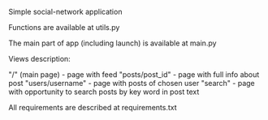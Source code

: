 Simple social-network application

Functions are available at utils.py

The main part of app (including launch) is available at main.py

Views description:

"/" (main page) - page with feed
"posts/post_id" - page with full info about post
"users/username" - page with posts of chosen user
"search" - page with opportunity to search posts by key word in post text

All requirements are described at requirements.txt
